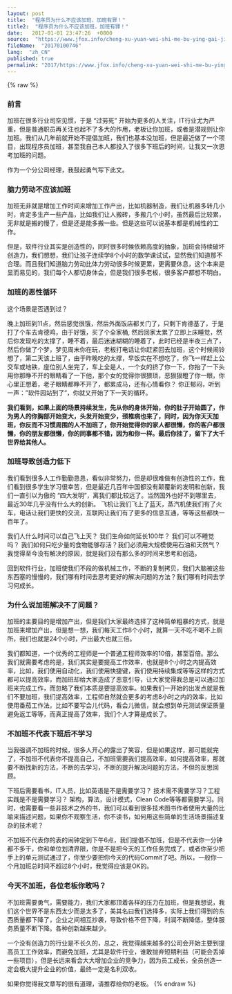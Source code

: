 ```yaml
---
layout: post
title:  "程序员为什么不应该加班，加班有罪！"
title2:  "程序员为什么不应该加班，加班有罪！"
date:   2017-01-01 23:47:26  +0800
source:  "https://www.jfox.info/cheng-xu-yuan-wei-shi-me-bu-ying-gai-jia-ban-jia-ban-you-zui.html"
fileName:  "20170100746"
lang:  "zh_CN"
published: true
permalink: "2017/https://www.jfox.info/cheng-xu-yuan-wei-shi-me-bu-ying-gai-jia-ban-jia-ban-you-zui.html"
---
```

{% raw %}
### **前言**

加班在很多行业司空见惯，于是 “过劳死” 开始为更多的人关注，IT行业尤为严重，但是普通职员再关注也起不了多大的作用，老板让你加班，或者是潜规则让你加班。我们从几年前就开始不提倡加班，我们也基本没加班，但是最近做了一个项目，出现程序员加班，甚至我自己本人都投入了很多下班后的时间，让我又一次思考加班的问题。

作为一个分公司经理，我鼓起勇气写下此文。

### **脑力劳动不应该加班**

加班无非就是增加工作时间来增加工作产出，比如机器制造，我们让机器多转几小时，肯定多生产一些产品，比如我们让人搬砖，多搬几个小时，虽然最后比较累，无非就是搬的慢了，但是还是能多搬一些。但是这些可以说基本都是机械性的工作。

但是，软件行业其实是创造性的，同时很多时候依赖高度的抽象，加班会持续破坏创造力，我们想想，我们让孩子连续学8个小时的数学课试试，显然我们知道那不合理。而且我们知道脑力劳动比体力劳动很多时候更累，更需要休息，这个本来是显而易见的，我们每个人都切身体会，但是我们很多老板，很多客户都想不明白。

### **加班的恶性循环**

这个场景是否遇到过？

晚上加班到11点，然后感觉很饿，然后外面饭店都关门了，只剩下肯德基了，于是打了个车去肯德鸡，由于好饿，买了个全家桶, 然后回家太累了立即上床睡觉，然后你发现吃的太撑了，睡不着，最后迷迷糊糊的睡着了，此时已经是半夜三点了，然后你做了个梦，梦见周末你在玩，老板打电话让你赶紧回去加班，这个时候闹铃想了，第二天该上班了，由于昨晚吃的太撑，早饭实在不想吃了，你飞一样赶上公交车或地铁，座位别人坐完了，车上全是人，一个女的挤了你一下，你抬了一下头用你那睁不开的眼睛看了一下他，那个女的觉得你很猥琐，恶狠狠瞪了你一眼，你心里正想着，老子眼睛都睁不开了，都累成马，还有心情看你？ 你正郁闷，听到一声：”软件园站到了”，你就又开始了下一天的循环。

**我们看到，如果上面的场景持续发生，先从你的身体开始，你的肚子开始圆了，作为男人的你胸部开始变大，头发开始变少，颈椎病也来了，同时，因为你天天加班，你反而不习惯周围的人不加班了，你开始觉得你的家人都很懒，你的客户都很懒，你的朋友都很懒，你的同事都不错，因为和你一样。最后你挂了，留下了大千世界给其他人。**

### **加班导致创造力低下**

我们看到很多人工作勤勤恳恳，看似非常努力，但是却很难做有创造性的工作，我们看到很多学生学习很幸苦，但是最近几百年中国都没有颠覆新的发明和创新，我们一直引以为傲的 “四大发明”，离我们都比较远了。当然国外也好不到哪里去，最近30年几乎没有什么大的创新。 飞机让我们飞上了蓝天，蒸汽机使我们有了火车，电话让我们更快的交流，互联网让我们有了更多的信息互通，等等这些都快一百年了。

我们人什么时间可以自己飞上天？ 我们生命如何延长100年？ 我们可以不睡觉吗？ 我们如何只吃少量的食物能够存活？我们必须用大规模使用石油和天然气？ 我觉得至今没有解决的原因，就是我们没有那么多的时间来思考和创造。

回到软件行业，加班使我们不段的做机械工作，不断的复制拷贝，我们大脑被这些东西塞的慢慢的，我们哪有时间去思考更好的解决问题的方法？我们哪有时间去学习何成长。

### **为什么说加班解决不了问题？**

加班的主要目的是增加产出，但是我们大家最终选择了这种简单粗暴的方式，就是加班来增加产出，但是想一想，我们每天工作8个小时，就算一天不吃不喝不上厕所，我们也就是24个小时，产出最大也就三倍。

我们都知道，一个优秀的工程师是一个普通工程师效率的10倍，甚至百倍。那么我们就需要考虑的是，我们其实是要提高工作效率，也就是8个小时之内提高效率，比如，我们使用自动化，我们使用快捷键，我们使用持续集成等等这样的方式都可以提高效率，而加班却给大家造成了恶意引导，让大家觉得我总是可以通过加班来完成工作，而忽略了我们本质是要提高效率。如果我们一开始的出发点就是我们不要加班，我们提高效率，工程师自然就会更多的考虑8小时之内的效率，比如使用番茄工作法，比如不要写会儿代码，看会儿微信，就会想到单元测试保证质量避免返工等等，而真正提高了效率，我们个人才算是成长了。

### **不加班不代表下班后不学习**

当我强调不加班的时候，很多人开心的露出了笑容，但是如果这样，那可能就完了，不加班不代表你不提高自己，不加班需要我们提高效率，如何提高效率，那就要不断找新的方法，不断的去学习，不断的提升解决问题的方法，不但的反思回顾。

下班后需要看书，IT人员，比如英语是不是需要学习？ 技术需不需要学习？工程实践是不是需要学习？ 架构，算法，设计模式，Clean Code等等都需要学习。同时，也需要看一些非技术之外的书，我们可以看到很多技术图书作者使用大量的比喻来描述问题，如果你不观察生活，你不读书，如何用这些简单的生活场景描述复杂的技术呢？

不加班不代表你的表的闹钟定到下午6点，我们提倡不加班，但是不代表你一分钟都不多干，你和单位划清界限，你是不是把今天的工作任务完成了，或者你至少把手上的单元测试通过了，你至少要把你今天的代码Commit了吧。所以，一般你一个月加班总时间不超过8个小时，我觉得应该是OK的。

### **今天不加班，各位老板你敢吗？**

不加班需要勇气，需要能力，我们大家都顶着各样的压力在加班，但是我想说，我们这个世界不是东西太少而是太多了，美其名曰我们选择多，实际上我们得到的东西质量都下降了，企业之间相互抄袭，导致价格不但下降，利润不断降低，整体服务质量不断下降。各种创新越来越少。

一个没有创造力的行业是不长久的，总之，我觉得越来越多的公司会开始主要到提高员工工作效率，而避免加班，尤其是软件行业，谁敢抛弃短期利益（可能会丢掉一些项目），但是长远来看会大大增加企业的竞争力，因为员工成长，全员创造一定会极大提升企业的价值，最终一定是名利双收。

如果你觉得我文章写的很有道理，请推荐给你的老板。
{% endraw %}
